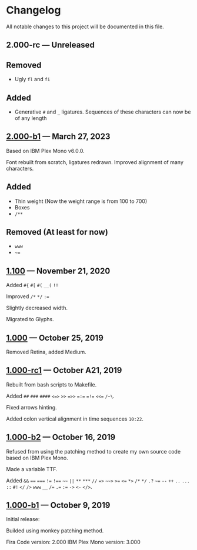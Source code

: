 # Changelog
All notable changes to this project will be documented in this file.

## 2.000-rc — Unreleased

## Removed

* Ugly `fl` and `fi`

## Added

* Generative `#` and `_` ligatures. Sequences of these characters can now be of any length

## [2.000-b1] — March 27, 2023

Based on IBM Plex Mono v6.0.0.

Font rebuilt from scratch, ligatures redrawn. Improved alignment of many characters.

## Added

* Thin weight (Now the weight range is from 100 to 700)
* Boxes
* `/**`

## Removed (At least for now)

* `www`
* `~=`

## [1.100] — November 21, 2020

Added `#{` `#[` `#(` `__(` `!!`

Improved `/*` `*/` `:=`

Slightly decreased width.

Migrated to Glyphs.

## [1.000] — October 25, 2019

Removed Retina, added Medium.

## [1.000-rc1] — October A21, 2019

Rebuilt from bash scripts to Makefile.

Added `##` `###` `####` `<=>` `>>` `=>>` `=:=` `=!=` `<<=` `/~\`.

Fixed arrows hinting.

Added colon vertical alignment in time sequences `10:22`.

## [1.000-b2] — October 16, 2019

Refused from using the patching method to create my own source code based on IBM Plex Mono.

Made a variable TTF.

Added `&&` `==` `===` `!=` `!==` `~~` `||` `**` `***` `//` `=>` `~~>` `>=` `<=` `*>` `/*` `*/` `.?` `~=` `--` `++` `..` `...` `::` `#!` `</` `/>` `www` `__` `/=` `.=` `:=` `->` `<-` `</>`.

## [1.000-b1] — October 9, 2019

Initial release:

Builded using monkey patching method.

Fira Code version: 2.000
IBM Plex Mono version: 3.000

[1.000-b1]: https://github.com/mishamyrt/Lilex/releases/tag/1.000-beta

[1.000-b2]: https://github.com/mishamyrt/Lilex/releases/tag/1.000-beta2

[1.000-rc1]: https://github.com/mishamyrt/Lilex/releases/tag/1.000-rc1

[1.000]: https://github.com/mishamyrt/Lilex/releases/tag/1.000

[1.100]: https://github.com/mishamyrt/Lilex/releases/tag/1.100

[2.000-b1]: https://github.com/mishamyrt/Lilex/releases/tag/2.000-b1